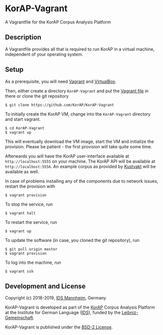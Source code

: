 # KorAP-Vagrant

A Vagrantfile for the KorAP Corpus Analysis Platform

## Description

A Vagrantfile provides all that is required to run KorAP
in a virtual machine, independent of your operating system.

## Setup

As a prerequisite, you will need [Vagrant](https://www.vagrantup.com/)
and [VirtualBox](https://www.virtualbox.org/).

Then, either create a directory ```KorAP-Vagrant``` and put the
[Vagrant file](https://raw.githubusercontent.com/KorAP/KorAP-Vagrant/master/Vagrantfile) in there or clone the git repository

```
$ git clone https://github.com/KorAP/KorAP-Vagrant
```

To initially create the KorAP VM, change into the
```KorAP-Vagrant``` directory and start vagrant.

```
$ cd KorAP-Vagrant
$ vagrant up
```

This will eventually download the VM image, start the VM and
initialize the provision.
Please be patient - the first provision will take quite some time.

Afterwards you will have the KorAP user-interface available at
```http://localhost:5555``` on your machine.
The KorAP API will be available at
```http://localhost:5556```.
An example corpus as provided by [Kustvakt](https://github.com/KorAP/Kustvakt/)
will be available as well.

In case of problems installing any of the components
due to network issues, restart the provision with

```
$ vagrant provision
```

To stop the service, run

```
$ vagrant halt
```

To restart the service, run

```
$ vagrant up
```

To update the software (in case, you cloned the git repository),
run

```
$ git pull origin master
$ vagrant provision
```

To log into the machine, run

```
$ vagrant ssh
```

## Development and License

Copyright (c) 2018-2019, [IDS Mannheim](http://ids-mannheim.de/), Germany

KorAP-Vagrant is developed as part of the [KorAP](http://korap.ids-mannheim.de/)
Corpus Analysis Platform at the Institute for German Language
([IDS](http://ids-mannheim.de/)),
funded by the
[Leibniz-Gemeinschaft](http://www.leibniz-gemeinschaft.de/en/about-us/leibniz-competition/projekte-2011/2011-funding-line-2/).

KorAP-Vagrant is published under the
[BSD-2 License](https://raw.githubusercontent.com/KorAP/KorAP-Vagrant/master/LICENSE).
